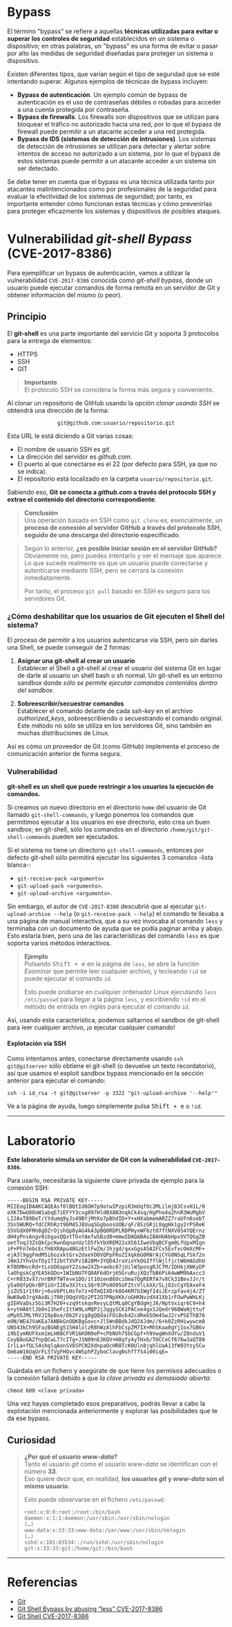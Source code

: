 # Bypass

El término "bypass" se refiere a aquellas **técnicas utilizadas para evitar o superar los controles de seguridad** establecidos en un sistema o dispositivo; en otras palabras, un "bypass" es una forma de evitar o pasar por alto las medidas de seguridad diseñadas para proteger un sistema o dispositivo.

Existen diferentes tipos, que varían según el tipo de seguridad que se esté intentando superar. Algunos ejemplos de técnicas de bypass incluyen:

- **Bypass de autenticación**. Un ejemplo común de bypass de autenticación es el uso de contraseñas débiles o robadas para acceder a una cuenta protegida por contraseña.
- **Bypass de firewalls**. Los firewalls son dispositivos que se utilizan para bloquear el tráfico no autorizado hacia una red, por lo que el bypass de firewall puede permitir a un atacante acceder a una red protegida.
- **Bypass de IDS (sistemas de detección de intrusiones)**. Los sistemas de detección de intrusiones se utilizan para detectar y alertar sobre intentos de acceso no autorizado a un sistema, por lo que el bypass de estos sistemas puede permitir a un atacante acceder a un sistema sin ser detectado.

Se debe tener en cuenta que el bypass es una técnica utilizada tanto por atacantes malintencionados como por profesionales de la seguridad para evaluar la efectividad de los sistemas de seguridad; por tanto, es importante entender cómo funcionan estas técnicas y cómo prevenirlas para proteger eficazmente los sistemas y dispositivos de posibles ataques.


# Vulnerabilidad *git-shell Bypass* (CVE-2017-8386)

Para ejemplificar un bypass de autenticación, vamos a utilizar la vulnerabilidad `CVE-2017-8386` conocida como *git-shell bypass*, donde un usuario puede ejecutar comandos de forma remota en un servidor de Git y obtener información del mismo (o peor).


## Principio

El **git-shell** es una parte importante del servicio Git y soporta 3 protocolos para la entrega de elementos:

- HTTPS
- SSH
- GIT

> **Importante**  
> El protocolo SSH se considera la forma más segura y conveniente.

Al clonar un repositorio de GitHub usando la opción *clonar usando SSH* se obtendrá una dirección de la forma:

$$
\texttt{git@github.com:usuario/repositorio.git}
$$

Esta URL le está diciendo a Git varias cosas:

- El nombre de usuario SSH es *git*.
- La dirección del servidor es *github.com*.
- El puerto al que conectarse es el 22 (por defecto para SSH, ya que no se indica).
- El repositorio está localizado en la carpeta `usuario/repositorio.git`.

Sabiendo eso, **Git se conecta a *github.com* a través del protocolo SSH y extrae el contenido del directorio correspondiente**.

> **Conclusión**  
> Una operación basada en SSH como `git clone` es, esencialmente, un **proceso de conexión al servidor GitHub a través del protocolo SSH, seguido de una descarga del directorio especificado**.

> Según lo anterior, **¿es posible iniciar sesión en el servidor GitHub?**  
> Obviamente no, pero puedes intentarlo y ver el mensaje que aparece. Lo que sucede realmente es que un usuario puede conectarse y autenticarse mediante SSH, pero se cerrará la conexión inmediatamente.
>
> Por tanto, el proceso `git pull` basado en SSH es seguro para los servidores Git.


### ¿Cómo deshabilitar que los usuarios de Git ejecuten el Shell del sistema?

El proceso de permitir a los usuarios autenticarse vía SSH, pero sin darles una Shell, se puede conseguir de 2 formas:

1. **Asignar una git-shell al crear un usuario**  
Establecer el Shell a git-shell al crear el usuario del sistema Git en lugar de darle al usuario un shell bash o sh normal. Un git-shell es un entorno sandbox donde *sólo se permite ejecutar comandos contenidos dentro del sandbox*.

2. **Sobreescribir/secuestrar comandos**  
Establecer el comando delante de cada *ssh-key* en el archivo *authorized_keys*, sobreescribiendo o secuestrando el comando original. Este método no sólo se utiliza en los servidores Git, sino también en muchas distribuciones de Linux.

Así es cómo un proveedor de Git (como GitHub) implementa el proceso de comunicación anterior de forma segura.


### Vulnerabilidad

**git-shell es un shell que puede restringir a los usuarios la ejecución de comandos.**

Si creamos un nuevo directorio en el directorio `home` del usuario de Git llamado `git-shell-commands`, y luego ponemos los comandos que permitimos ejecutar a los usuarios en ese directorio, esto crea un buen sandbox; en git-shell, sólo los comandos en el directorio `/home/git/git-shell-commands` pueden ser ejecutados.

Si el sistema no tiene un directorio `git-shell-commands`, entonces por defecto git-shell sólo permitirá ejecutar los siguientes 3 comandos -lista blanca-:

- `git-receive-pack <argumento>`
- `git-upload-pack <argumento>`.
- `git-upload-archive <argumento>`.

Sin embargo, el autor de `CVE-2017-8386` descubrió que al ejecutar `git-upload-archive --help` (o `git-receive-pack --help`) el comando te llevaba a una página de manual interactiva, que a su vez invocaba al comando `less` y terminaba con un documento de ayuda que se podía paginar arriba y abajo. Esto estaría bien, pero una de las características del comando `less` es que soporta varios métodos interactivos.

> **Ejemplo**  
> Pulsando <kbd>Shift + e</kbd> en la página de `less`, se abre la función *Examinar* que permite leer cualquier archivo, y tecleando `!id` se puede ejecutar el comando `id`.
>
> Esto puede probarse en cualquier ordenador Linux ejecutando `less /etc/passwd` para llegar a la página `less`, y escribiendo `!id` en el método de entrada en inglés para ejecutar el comando `id`.

Así, usando esta característica, podemos saltarnos el sandbox de git-shell para leer cualquier archivo, ¡o ejecutar cualquier comando!


#### Explotación vía SSH

Como intentamos antes, conectarse directamente usando `ssh git@gitserver` sólo obtiene el git-shell (o devuelve un texto recordatorio), así que usamos el exploit sandbox bypass mencionado en la sección anterior para ejecutar el comando:

```shell
ssh -i id_rsa -t git@gitserver -p 3322 "git-upload-archive '--help'"
```

Ve a la página de ayuda, luego simplemente pulsa <kbd>Shift + e</kbd> o `!id`.

---

# Laboratorio

**Este laboratorio simula un servidor de Git con la vulnerabilidad `CVE-2017-8386`.**

Para usarlo, necesitarás la siguiente clave privada de ejemplo para la conexión SSH:

```text
-----BEGIN RSA PRIVATE KEY-----
MIIEogIBAAKCAQEAsf0lBQtId6OH7p9otwIPzpiR3mUqfOc2MLilmj83CsvH1L/0
eXK7DwU8OoW1abqE7iEFYY3cxg897HldBXAN3nqkCk4sq/HgPho4a2hnR3WuMgbV
LI2AxT89DoT/tYdumq9yJs49BYjMtKo7pBhdID+Y+xHXabmemARZZ7raUfn6sebT
3Sn5WURQ+fdCCRhRzt96M45J8UuqSGgboosUOB/qF/8SzGRjL8qgHk1gy2rPSReK
S5VGdX0FMn8gDZrOjshQp8yAG4kA3pBQ0RDPLRDPHyxWF6zt07ftNXV8S4YQErnz
dH4yPnsAngv0ibgasQQxtTOxYAefwSBzd8+mmwIDAQABAoIBAHUAbHpxXVTQGgZB
oetTnqJ3ZsQkCpcKwnOqnanUzlD5fkYbXREM22xXS61IweVbqBCFgm0LfUpxMIqn
iP+PFn7ebcEcfH8XRApu4BGzEtlFwZm/Jhjgd/qxxGgsA5AIFCv5EvfxcOmXcMF+
ejA3l9ggFmdM5ibozxktGrx2dxeVO8VQPpFRoZIXqk6G0RNrAjCYG0NSqLfSkf2n
J8m3JYhvUxfDy1TI2btTXVPz1B28M+3YQD4JraVioYkOGIfflWjlfjctW6HAGdhU
Kf0DMHvcRd+tLsUOOapoY22saw2XZb+aebc07jUilW3posgRJC7M/IDHkjXNKyDP
laOhgskCgYEA5kQDo+1WIbNU7FQ0AF6dOrj65GruRujXQzTbB6Pi64wWM9bAxcc3
C+rR033vX7/nrBRFTWTeve1DO/1t1Ozen86OciOma7QgRERfA7v8Ck31BevJJr/t
y5a0QfpQkrBP1iUrI2Ew3XJtcLSQr9JPo0O95UFZtcVlLkXX/SLjO2cCgYEAxeF4
jzZU51r1tRrj+6uV6PtLHsfe7z+OTmQIXDrk8O4KM7bIWgfI4iJErzpfav4j4/ZT
NwK8w0JrgXAo8LjT00jDQqVVQz2PI2O7PNpXKk/oGHKNvzdX41Xb1rFOwPwWHLKj
gIEHVaDsz5Gi3R7H20+szq9tskqvResyLQtMLq0CgYBdgHjJ8/HptVxiqr6C9+h4
k+ytHA6tlJb0n13heFcIttW9LxMQPJjJqgySCK1PACoe4gxSJQedr96BWaNjttuf
oMyO5JMLYRVJI0pBxe/Ob2Fzig8gQQdaiFOiBvb42cdReb5Om4SwJ2rxPSEThB76
eON/WE4JVaKEa7ANBkGnOQKBgGovc+Jl5WnBBdkJdQ24Jdm//6+k0ZzRHiwywcm8
UN543kCh9SFazBGNEg515H4lolzR8hWzAlhFbCspZM7IX+MhSKaa0gYjIox7GB6v
i9bIymNUFXxm1mLH0BCFVR16KON9eP+cPbNVh75bCGpf+h9VwgWnXdYu/Z8nduV1
CoyBAoGAZfnpQCwL77cITg+J1N09nE3KQV+H8qfy4yTHxb/TOCCeCf676w3aQT80
IrlLa+fQL54shqlqAonSV85PCN2XdnpaOcHR8TcK0Uln8jqhlUaA13fW93Yzy5Cw
Om6aW16UqUrFL5TVgFHQvc4WSphPZyboClavgNshfTfS4i00iqE=
-----END RSA PRIVATE KEY-----
```

Guárdala en un fichero y asegúrate de que tiene los permisos adecuados o la conexión fallará debido a que *la clave privada es demasiado abierta*:

```shell
chmod 600 <clave privada>
```

Una vez hayas completado esos preparativos, podrás llevar a cabo la explotación mencionada anteriormente y explorar las posibilidades que te da ese bypass.


## Curiosidad

> **¿Por qué el usuario *www-data*?**  
> Tanto el usuario *git* como el usuario *www-data* se identifican con el número **33**.  
> Eso quiere decir que, en realidad, **los usuarios *git* y *www-data* son el mismo usuario**.
>
> Esto puede observarse en el fichero `/etc/passwd`:
>
> ```text
> root:x:0:0:root:/root:/bin/bash
> daemon:x:1:1:daemon:/usr/sbin:/usr/sbin/nologin
> (…)
> www-data:x:33:33:www-data:/var/www:/usr/sbin/nologin
> (…)
> sshd:x:101:65534::/run/sshd:/usr/sbin/nologin
> git:x:33:33:git:/home/git:/bin/bash
> ```

---

# Referencias

- [Git](https://es.wikipedia.org/wiki/Git)
- [Git Shell Bypass by abusing “less” CVE-2017-8386](https://insinuator.net/2017/05/git-shell-bypass-by-abusing-less-cve-2017-8386)
- [Git Shell CVE-2017-8386](https://www.leavesongs.com/PENETRATION/git-shell-cve-2017-8386.html)
